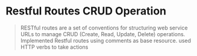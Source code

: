 # Restful Routes CRUD Operation 

> RESTful routes are a set of conventions for structuring web service URLs to manage CRUD (Create, Read, Update, Delete) operations.
> Implemented Restful routes using comments as base resource.
> used HTTP verbs to take actions
